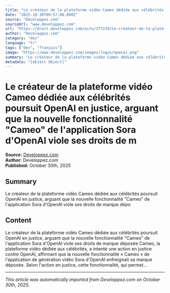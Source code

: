 ```yaml
---
title: "Le créateur de la plateforme vidéo Cameo dédiée aux célébrités poursuit OpenAI en justice, arguant que la nouvelle fonctionnalité &quot;Cameo&quot; de l'application Sora d'OpenAI viole ses droits de m"
date: "2025-10-30T09:57:00.000Z"
source: "Developpez.com"
sourceUrl: "www.developpez.com"
url: "https://droit.developpez.com/actu/377239/Le-createur-de-la-plateforme-video-Cameo-dediee-aux-celebrites-poursuit-OpenAI-en-justice-arguant-que-la-nouvelle-fonctionnalite-Cameo-de-l-application-Sora-d-OpenAI-viole-ses-droits-de-marque-deposee/"
author: "Developpez.com"
category: "dev"
language: "fr"
tags: ["dev", "français"]
image: "https://www.developpez.com/images/logos/openai.png"
summary: "Le créateur de la plateforme vidéo Cameo dédiée aux célébrités poursuit OpenAI en justice, arguant que la nouvelle fonctionnalité "Cameo" de l'application Sora d'OpenAI viole ses droits de marque dépo"
metadata: "[object Object]"
---
```


# Le créateur de la plateforme vidéo Cameo dédiée aux célébrités poursuit OpenAI en justice, arguant que la nouvelle fonctionnalité &quot;Cameo&quot; de l'application Sora d'OpenAI viole ses droits de m

**Source:** [Developpez.com](https://droit.developpez.com/actu/377239/Le-createur-de-la-plateforme-video-Cameo-dediee-aux-celebrites-poursuit-OpenAI-en-justice-arguant-que-la-nouvelle-fonctionnalite-Cameo-de-l-application-Sora-d-OpenAI-viole-ses-droits-de-marque-deposee/)  
**Author:** Developpez.com  
**Published:** October 30th, 2025  

## Summary

Le créateur de la plateforme vidéo Cameo dédiée aux célébrités poursuit OpenAI en justice, arguant que la nouvelle fonctionnalité "Cameo" de l'application Sora d'OpenAI viole ses droits de marque dépo

## Content

Le créateur de la plateforme vidéo Cameo dédiée aux célébrités poursuit OpenAI en justice, arguant que la nouvelle fonctionnalité "Cameo" de l'application Sora d'OpenAI viole ses droits de marque déposée Cameo, la plateforme vidéo dédiée aux célébrités, a intenté une action en justice contre OpenAI, affirmant que la nouvelle fonctionnalité « Cameo » de l'application de génération vidéo Sora d'OpenAI enfreignait sa marque déposée. Selon l'action en justice, cette fonctionnalité, qui permet...

---

*This article was automatically imported from Developpez.com on October 30th, 2025.*
